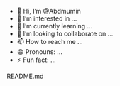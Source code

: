 - 👋 Hi, I’m @Abdmumin
- 👀 I’m interested in ...
- 🌱 I’m currently learning ...
- 💞️ I’m looking to collaborate on ...
- 📫 How to reach me ...
- 😄 Pronouns: ...
- ⚡ Fun fact: ...

<!---
Andmumin/Andmumin is a ✨ special ✨ repository because its `README.md` (this file) appears on your GitHub profile.
You can click the Preview link to take a look at your changes.
---> README.md
